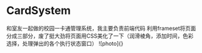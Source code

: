 # CardSystem
和室友一起做的校园一卡通管理系统，我主要负责前端代码
利用frameset将页面分成三部分，废了挺大劲将页面用CSS美化了一下（润滑棱角，添加时间，色彩选择，处理弹出的各个执行状态窗口）
![photo]{}
